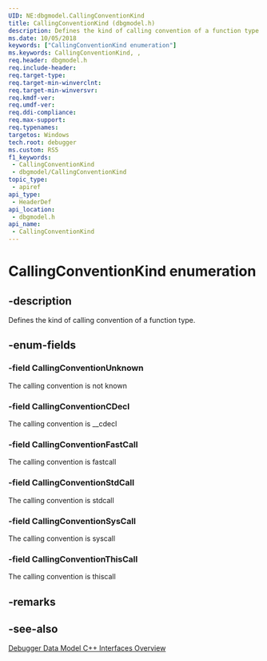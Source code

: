 ```yaml
---
UID: NE:dbgmodel.CallingConventionKind
title: CallingConventionKind (dbgmodel.h)
description: Defines the kind of calling convention of a function type.
ms.date: 10/05/2018
keywords: ["CallingConventionKind enumeration"]
ms.keywords: CallingConventionKind, ,
req.header: dbgmodel.h
req.include-header: 
req.target-type: 
req.target-min-winverclnt: 
req.target-min-winversvr: 
req.kmdf-ver: 
req.umdf-ver: 
req.ddi-compliance: 
req.max-support: 
req.typenames: 
targetos: Windows
tech.root: debugger
ms.custom: RS5
f1_keywords:
 - CallingConventionKind
 - dbgmodel/CallingConventionKind
topic_type:
 - apiref
api_type:
 - HeaderDef
api_location:
 - dbgmodel.h
api_name:
 - CallingConventionKind
---
```


# CallingConventionKind enumeration


## -description

Defines the kind of calling convention of a function type.

## -enum-fields

### -field CallingConventionUnknown

The calling convention is not known

### -field CallingConventionCDecl

The calling convention is __cdecl

### -field CallingConventionFastCall 

The calling convention is fastcall

### -field CallingConventionStdCall 

The calling convention is stdcall

### -field CallingConventionSysCall 

The calling convention is syscall

### -field CallingConventionThisCall 

The calling convention is thiscall

## -remarks

## -see-also

[Debugger Data Model C++ Interfaces Overview](/windows-hardware/drivers/debugger/data-model-cpp-overview)
